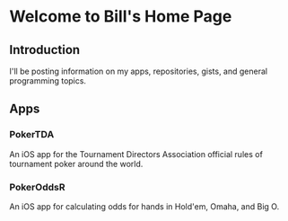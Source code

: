 # Welcome to Bill's Home Page

## Introduction
I'll be posting information on my apps, repositories, gists, and general programming topics.

## Apps

### PokerTDA

An iOS app for the Tournament Directors Association official rules of tournament poker around the world. 

### PokerOddsR

An iOS app for calculating odds for hands in Hold'em, Omaha, and Big O.
